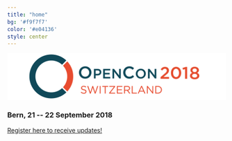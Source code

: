 ```yaml
---
title: "home"
bg: '#f9f7f7'
color: '#e04136'
style: center
---
```


![opencon-switzerland-logo](img/logo.png)

### Bern, 21 -- 22 September 2018





<div class='center'>
<a class='waves-effect waves-light btn-large yellow' href='https://goo.gl/forms/z7A65UbEpLWiIOgY2'>Register here to receive updates!</a>
</div>

